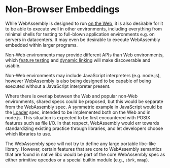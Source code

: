 # Non-Browser Embeddings

While WebAssembly is designed to run [on the Web](Web.md), it is
also desirable for it to be able to execute well in other environments,
including everything from minimal shells for testing to full-blown
application environments e.g. on servers in datacenters. It may even be
desirable to execute WebAssembly embedded within larger programs.

Non-Web environments may provide different APIs than Web
environments, which
[feature testing](FeatureTest.md) and
[dynamic linking](FutureFeatures.md#dynamic-linking) will make discoverable and
usable.

Non-Web environments may include JavaScript interpreters (e.g. node.js), however
WebAssembly is also being designed to be capable of being executed without a
JavaScript interpreter present.

Where there is overlap between the Web and popular non-Web environments,
shared specs could be proposed, but this would be separate from the WebAssembly
spec. A symmetric example in JavaScript would be the
[Loader](https://whatwg.github.io/loader) spec, intended to be implemented both
on the Web and in node.js. This situation is expected to be first encountered
with POSIX features such as file I/O. In that respect, WebAssembly would err
towards standardizing existing practice through libraries, and let developers
choose which libraries to use.

The WebAssembly spec will not try to define any large portable libc-like
library. However, certain features that are core to WebAssembly semantics that
are found in native libc *would* be part of the core WebAssembly spec as either
primitive opcodes or a special builtin module (e.g., `sbrk`, `mmap`).
